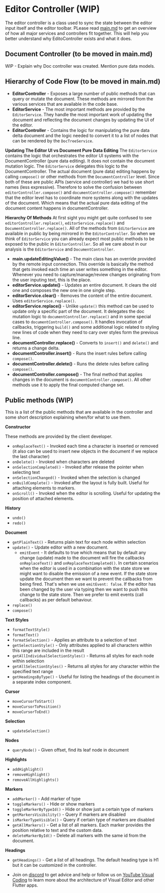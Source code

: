 # Editor Controller (WIP)
The editor controller is a class used to sync the state between the editor input itself and the editor toolbar. PLease read [main.md]() to get an overview of how all major services and controllers fit together. This will help you better understand why EditoController exists and what it does.


## Document Controller (to be moved in main.md)
WIP - Explain why Doc controller was created. Mention pure data models.


## Hierarchy of Code Flow (to be moved in main.md)
- **EditorController** - Exposes a large number of public methods that can query or mutate the document. These methods are mirrored from the various services that are available in the code base. 
- **EditorService** - The most important methods are provided by the `EditorService`. They handle the most important work of updating the document and reflecting the document changes by updating the UI of the editor.
- **EditorController** - Contains the logic for manipulating the pure data delta document and the logic needed to convert it to a list of nodes that can be rendered by the `DocTreeService`.

**Updating The Editor UI vs Document Pure Data Editing**
The `EditorService` contains the logic that orchestrates the editor UI systems with the DocumentController (pure data editing). It does not contain the document mutation logic. The `EditorService` delegates this logic to the DocumentController. The actual document (pure data) editing happens by calling `compose()` or other methods from the `DocumentController` level. Since both of these are public APIs (service and controller) we had to use short names (less expressive). Therefore to solve the confusion between `editorController.compose()` and `documentController.compose()` remember that the editor level has to coordinate more systems along with the updates of the document. Which means that the actual pure data editing of the document content happens in documentController.

**Hierarchy Of Methods**
At first sight you might get quite confused to see `editorController.replace()`, `editorService.replace()` and `DocumentController.replace()`. All of the methods from `EditorService` are available in public by being mirrored in the `EditorController`. So when we think of `EditorService` you can already expect most public methods to be exposed to the public in `EditorController`. So all we care about in our analysis is the `EditorService` and `DocumentController`.
  
- **main.updateEditingValue()** - The main class has an override provided by the remote input connection. This override is basically the method that gets invoked each time an user writes something in the editor. Whenever you need to capture/manage/review changes originating from the user inputing text, this is the place.
- **editorService.update()** - Updates an entire document. It clears the old one and composes the new one in one single step.
- **editorService.clear()** - Removes the content of the entire document. Uses `editorService.replace()`.
- **editorService.replace()** - Unlike `update()` this method can be used to update only a specific part of the document. It delegates the doc mutation logic to `documentController.replace()` and in some special cases to `documentController.compose()`. It handles invocation of callbacks, triggering `build()` and some additional logic related to styling new lines of code when they need to cary over styles form the previous line.
- **documentController.replace()** - Converts to `insert()` and `delete()` and returns a change delta.
- **documentController.insert()** - Runs the insert rules before calling `compose()`.
- **documentController.delete()** - Runs the delete rules before calling `compose()`.
- **documentController.compose()** - The final method that applies changes in the document is `documentController.compose()`. All other methods use it to apply the final computed change set.


## Public methods (WIP)
This is a list of the public methods that are available in the controller and some short description explaining when/for what to use them.

**Constructor**

These methods are provided by the client developer.

* `onReplaceText()` - Invoked each time a character is inserted or removed (it also can be used to insert new objects in the document if we replace the last character)
* `onDelete()` - Invoked when characters are deleted
* `onSelectionCompleted()` - Invoked after release the pointer when selecting text
* `onSelectionChanged()` - Invoked when the selection is changed
* `onBuildComplete()` - Invoked after the layout is fully built. Useful for attaching elements to markers.
* `onScroll()` - Invoked when the editor is scrolling. Useful for updating the position of attached elements.

**History**

* `undo()`
* `redo()`

**Document**

* `getPlainText()` - Returns plain text for each node within selection
* `update()` - Update editor with a new document.
    * `emitEvent` - It defaults to true which means that by default any change (update) made to the document will fire the callbacks `onReplaceText()` and `onReplaceTextCompleted()`. In certain scenarios when the editor is used in a combination with the state store we might want to disable the emission of a new event. If the state store update the document then we want to prevent the callbacks from being fired. That's when we use `emitEvent: false`. If the editor has been changed by the user via typing then we want to push this change to the state store. Then we prefer to emit events (call callbacks) as per default behaviour.
* `replace()`
* `compose()`

**Text Styles**

* `formatTextStyle()`
* `formatText()`
* `formatSelection()` - Applies an attribute to a selection of text
* `getSelectionStyle()` - Only attributes applied to all characters within this range are included in the result
* `getAllIndividualSelectionStyles()` - Returns all styles for each node within selection
* `getAllSelectionStyles()` - Returns all styles for any character within the specified text range
* `getHeadingsByType()` - Useful for listing the headings of the document in a separate index component.

**Cursor**

* `moveCursorToStart()`
* `moveCursorToPosition()`
* `moveCursorToEnd()`

**Selection**

* `updateSelection()`

**Nodes**

* `queryNode()` - Given offset, find its leaf node in document

**Highlights**

* `addHighlight()`
* `removeHighlight()`
* `removeAllHighlights()`

**Markers**

* `addMarker()` - Add marker of type
* `toggleMarkers()` - Hide or show markers
* `toggleMarkerByTypeId()` - Hide or show just a certain type of markers
* `getMarkersVisibility()` - Query if markers are disabled
* `isMarkerTypeVisible()` - Query if certain type of markers are disabled
* `getAllMarkers()` - Get a list of all markers. Each marker provides the position relative to text and the custom data.
* `deleteMarkerById()` - Delete all markers with the same id from the document.

**Headings**

* `getHeadings()` - Get a list of all headings. The default heading type is H1 but it can be customized in the controller.

* Join on [discord](https://discord.gg/XpGygmXde4) to get advice and help or follow us on [YouTube Visual Coding](https://www.youtube.com/channel/UC2-5lfNbbErIds0Iuai8yfA) to learn more about the architecture of Visual Editor and other Flutter apps.